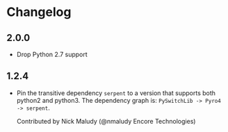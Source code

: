 # Changelog

## 2.0.0

* Drop Python 2.7 support

## 1.2.4

* Pin the transitive dependency `serpent` to a version that supports both python2 and python3.
  The dependency graph is: `PySwitchLib -> Pyro4 -> serpent`.
  
  Contributed by Nick Maludy (@nmaludy Encore Technologies)

